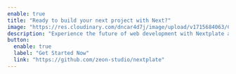 ```yaml
---
enable: true
title: "Ready to build your next project with Next?"
image: "https://res.cloudinary.com/dncar4d7j/image/upload/v1715684063/CTA_IMG_dwabtj.webp"
description: "Experience the future of web development with Nextplate and Next. Build lightning-fast static sites with ease and flexibility."
button:
  enable: true
  label: "Get Started Now"
  link: "https://github.com/zeon-studio/nextplate"
---
```

